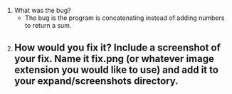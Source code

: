 1. What was the bug?
   - The bug is the program is concatenating instead of adding numbers to return a sum.
2. How would you fix it? Include a screenshot of your fix. Name it fix.png (or whatever image extension you would like to use) and add it to your expand/screenshots directory.
   - 